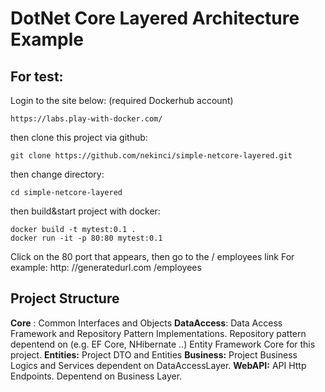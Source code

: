
# DotNet Core Layered Architecture Example ##

  

## For test:

  
  

Login to the site below: (required Dockerhub account)

    https://labs.play-with-docker.com/

  

then clone this project via github:

    git clone https://github.com/nekinci/simple-netcore-layered.git

  

then change directory:

    cd simple-netcore-layered

  

then build&start project with docker:

    docker build -t mytest:0.1 .
    docker run -it -p 80:80 mytest:0.1
Click on the 80 port that appears, then go to the / employees link
For example: http: //generatedurl.com /employees

  
  

## Project Structure

**Core** : Common Interfaces and Objects
**DataAccess**: Data Access Framework and Repository Pattern Implementations. Repository pattern depentend on (e.g. EF Core, NHibernate ..)  Entity Framework Core for this project.
**Entities:** Project DTO and Entities
**Business:** Project Business Logics and Services dependent on DataAccessLayer.
**WebAPI:** API Http Endpoints. Depentend on Business Layer.
